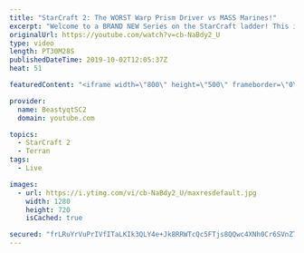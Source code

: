 ```yaml
---
title: "StarCraft 2: The WORST Warp Prism Driver vs MASS Marines!"
excerpt: "Welcome to a BRAND NEW Series on the StarCraft ladder! This is the \"Mass Marines to Grandmaster\" challenge, where the only attacking unit that I'm allowed to make is Marines - and that's it! I am allowed to make Medivacs just so that the gaemplay is not too monotonous, but I believe I could even make"
originalUrl: https://youtube.com/watch?v=cb-NaBdy2_U
type: video
length: PT30M28S
publishedDateTime: 2019-10-02T12:05:37Z
heat: 51

featuredContent: "<iframe width=\"800\" height=\"500\" frameborder=\"0\" src=\"https://www.youtube.com/embed/cb-NaBdy2_U\" allow=\"accelerometer; autoplay; encrypted-media; gyroscope; picture-in-picture\" allowfullscreen></iframe>"

provider:
  name: BeastyqtSC2
  domain: youtube.com

topics:
  - StarCraft 2
  - Terran
tags:
  - Live

images:
  - url: https://i.ytimg.com/vi/cb-NaBdy2_U/maxresdefault.jpg
    width: 1280
    height: 720
    isCached: true

secured: "frLRuYrVuPrIVfITaLKIk3QLY4e+Jk8RRWTcQc5FTjs8QQwc4XNh0Cr6SVnZTrkYPYpVxKqLfhMOnXS3yjXZ1hI3WPC5l3tlWA5vOowap+VMVRtNz68hpJuUnhX3nJgBWUtYZ8e6l6XidVJDamGLogcqF/xrJRysYqcM9GpmhdRxx6tjH+BhzKxH0lKf8UR/iUaQc+v9N5Rb/URX8TH5jg3F+mSLevVhjdrILeYzEKB46r/YB6HpEXZ1DkJAspNg5GCWM82UqpQGzOA2AwcPqWrkfv2iGss937d6OPb4XLkRXhIVJS4/l5jLdBtGMS0xPw25+K8xKatsoX+HR1lgyJx8De7YtTR2PoRtZ7Di6sIafj6Lai6BbYRgMGLNyVpgYwXoHgBIIKy0jxZ/tRGWwFjkzNXLJQk247RBXJH0Pq8=;vbg0pP23vKUWTUxrvx8gWg=="
---
```


